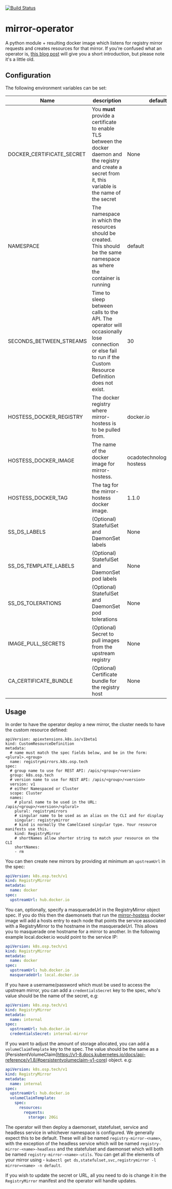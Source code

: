 [![Build Status](https://travis-ci.org/ocadotechnology/mirror-operator.svg?branch=master)](https://travis-ci.org/ocadotechnology/mirror-operator)

# mirror-operator
A python module + resulting docker image which listens for registry mirror requests and creates resources for that mirror.
If you're confused what an operator is, [this blog post][operators] will give you a short introduction, but please note it's a little old.

## Configuration
The following environment variables can be set:

Name | description | default
--- | --- | ---
DOCKER_CERTIFICATE_SECRET | You **must** provide a certificate to enable TLS between the docker daemon and the registry and create a secret from it, this variable is the name of the secret | None
NAMESPACE | The namespace in which the resources should be created. This should be the same namespace as where the container is running | default
SECONDS_BETWEEN_STREAMS | Time to sleep between calls to the API. The operator will occasionally lose connection or else fail to run if the Custom Resource Definition does not exist. | 30
HOSTESS_DOCKER_REGISTRY | The docker registry where mirror-hostess is to be pulled from. | docker.io
HOSTESS_DOCKER_IMAGE | The name of the docker image for mirror-hostess. | ocadotechnology/mirror-hostess
HOSTESS_DOCKER_TAG | The tag for the mirror-hostess docker image. | 1.1.0
SS_DS_LABELS | (Optional) StatefulSet and DaemonSet labels | None
SS_DS_TEMPLATE_LABELS | (Optional) StatefulSet and DaemonSet pod labels | None
SS_DS_TOLERATIONS | (Optional) StatefulSet and DaemonSet pod tolerations | None
IMAGE_PULL_SECRETS | (Optional) Secret to pull images from the upstream registry | None
CA_CERTIFICATE_BUNDLE | (Optional) Certificate bundle for the registry host  | None

## Usage
In order to have the operator deploy a new mirror, the cluster needs to have the custom resource defined:
```
apiVersion: apiextensions.k8s.io/v1beta1
kind: CustomResourceDefinition
metadata:
  # name must match the spec fields below, and be in the form: <plural>.<group>
  name: registrymirrors.k8s.osp.tech
spec:
  # group name to use for REST API: /apis/<group>/<version>
  group: k8s.osp.tech
  # version name to use for REST API: /apis/<group>/<version>
  version: v1
  # either Namespaced or Cluster
  scope: Cluster
  names:
    # plural name to be used in the URL: /apis/<group>/<version>/<plural>
    plural: registrymirrors
    # singular name to be used as an alias on the CLI and for display
    singular: registrymirror
    # kind is normally the CamelCased singular type. Your resource manifests use this.
    kind: RegistryMirror
    # shortNames allow shorter string to match your resource on the CLI
    shortNames:
    - rm

```

You can then create new mirrors by providing at minimum an `upstreamUrl` in the spec:
```yaml
apiVersion: k8s.osp.tech/v1
kind: RegistryMirror
metadata:
  name: docker
spec:
  upstreamUrl: hub.docker.io
```

You can, optionally, specify a masqueradeUrl in the RegistryMirror object spec. If you do this then the daemonsets that run the [mirror-hostess][mirror-hostess] docker image will add a hosts entry to each node that points the service associated with a RegistryMirror to the hostname in the masqueradeUrl. This allows you to masquerade one hostname for a mirror to another. In the following example local.docker.io would point to the service IP:

```yaml
apiVersion: k8s.osp.tech/v1
kind: RegistryMirror
metadata:
  name: docker
spec:
  upstreamUrl: hub.docker.io
  masqueradeUrl: local.docker.io
```

If you have a username/password which must be used to access the upstream mirror, you can add a `credentialsSecret` key to the spec, who's value should
be the name of the secret, e.g:
```yaml
apiVersion: k8s.osp.tech/v1
kind: RegistryMirror
metadata:
  name: internal
spec:
  upstreamUrl: hub.docker.io
  credentialsSecret: internal-mirror
```

If you want to adjust the amount of storage allocated, you can add a `volumeClaimTemplate` key to the spec. The value should be the same as a [PersistentVolumeClaim]https://v1-8.docs.kubernetes.io/docs/api-reference/v1.8/#persistentvolumeclaim-v1-core) object. e.g:
```yaml
apiVersion: k8s.osp.tech/v1
kind: RegistryMirror
metadata:
  name: internal
spec:
  upstreamUrl: hub.docker.io
  volumeClaimTemplate:
    spec:
      resources:
        requests:
          storage: 20Gi
```

The operator will then deploy a daemonset, statefulset, service and headless service in whichever namespace is configured. We generally expect this to be default. These will all be named `registry-mirror-<name>`, with the exception of the headless service which will be named `registry-mirror-<name>-headless` and the statefulset and daemonset which will both be named `registry-mirror-<name>-utils`.
You can get all the elements of your mirror using - `kubectl get ds,statefulset,svc,registrymirror -l mirror=<name> -n default`.

If you wish to update the secret or URL, all you need to do is change it in the `RegistryMirror` manifest and the operator will handle updates.

[operators]: https://coreos.com/blog/introducing-operators.html
[mirror-hostess]: https://github.com/ocadotechnology/mirror-hostess
